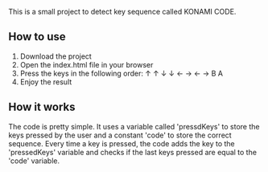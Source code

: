 This is a small project to detect key sequence called KONAMI CODE.

## How to use
1. Download the project
2. Open the index.html file in your browser
3. Press the keys in the following order: ↑ ↑ ↓ ↓ ← → ← → B A
4. Enjoy the result

## How it works
The code is pretty simple.
 It uses a variable called 'pressdKeys' to store the keys pressed by the user and a constant 'code' to store the correct sequence. 
 Every time a key is pressed, the code adds the key to the 'pressedKeys' variable and checks if the last keys pressed are equal to the 'code' variable.